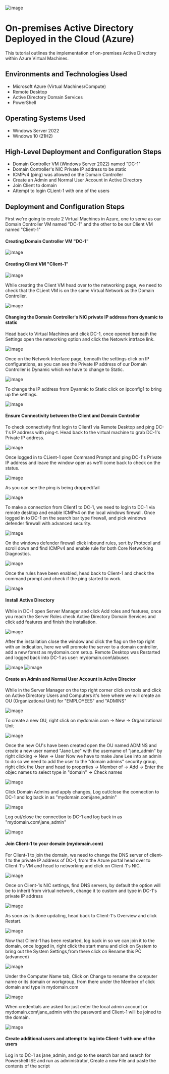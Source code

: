 ![image](https://github.com/marvrodriguez/configure-active-directory/assets/141983161/cb547ff3-073e-4a5a-978c-23c2cf5ec39e)


<h1>On-premises Active Directory Deployed in the Cloud (Azure)</h1>
This tutorial outlines the implementation of on-premises Active Directory within Azure Virtual Machines.<br />


<h2>Environments and Technologies Used</h2>

- Microsoft Azure (Virtual Machines/Compute)
- Remote Desktop
- Active Directory Domain Services
- PowerShell

<h2>Operating Systems Used </h2>

- Windows Server 2022
- Windows 10 (21H2)

<h2>High-Level Deployment and Configuration Steps</h2>

- Domain Controller VM (Windows Server 2022) named "DC-1"
- Domain Controller's NIC Private IP address to be static
- ICMPv4 (ping) was allowed on the Domain Controller
- Create an Admin and Normal User Account in Active Directory
- Join Client to domain
- Attempt to login CLient-1 with one of the users

<h2>Deployment and Configuration Steps</h2>


First we're going to create 2 Virtual Machines in Azure, one to serve as our Domain Controller VM named "DC-1" and the other to be our Client VM named "Client-1"

#### Creating Domain Controller VM "DC-1"

![image](https://github.com/marvrodriguez/configure-active-directory/assets/141983161/fd49432d-30dc-4794-9333-ee3ed1881444)

#### Creating Client VM "Client-1"

![image](https://github.com/marvrodriguez/configure-active-directory/assets/141983161/27689a82-e69c-4c35-863f-1b84935a8a75)

While creating the Client VM head over to the networking page, we need to check that the CLient VM is on the same Virtual Network as the Domain Controller.

![image](https://github.com/marvrodriguez/configure-active-directory/assets/141983161/8dc2ea62-18fe-47b8-a5c2-8395722238fb)

#### Changing the Domain Controller's NIC private IP address from dynamic to static
Head back to Virtual Machines and click DC-1, once opened beneath the Settings open the networking option and click the Netowrk intrface link.

![image](https://github.com/marvrodriguez/configure-active-directory/assets/141983161/629c2222-1052-4950-b88a-40b6e23c2c88)

Once on the Network Interface page, beneath the settings click on IP configurations, as you can see the Private IP address of our Domain Controller is Dynamic which we have to change to Static.

![image](https://github.com/marvrodriguez/configure-active-directory/assets/141983161/157ef63c-54df-4f7f-87b0-9fcfa3f936e2)

To change the IP address from Dyanmic to Static click on ipconfig1 to bring up the settings.

![image](https://github.com/marvrodriguez/configure-active-directory/assets/141983161/23c07ee4-c4b7-4e56-859e-f1245d22d484)


#### Ensure Connectivity between the Client and Domain Controller
To check connectivity first login to Client1 via Remote Desktop and ping DC-1's IP address with ping-t. Head back to the virtual machine to grab DC-1's Private IP address.

![image](https://github.com/marvrodriguez/configure-active-directory/assets/141983161/00268de0-ab6e-4077-8411-67962b3bc80c)


Once logged in to CLient-1 open Command Prompt and ping DC-1's Private IP address and leave the window open as we'll come back to check on the status.

![image](https://github.com/marvrodriguez/configure-active-directory/assets/141983161/56687de1-ea20-4872-bd02-d630ae491e89)

As you can see the ping is being dropped/fail

![image](https://github.com/marvrodriguez/configure-active-directory/assets/141983161/13879c6d-f958-490f-871a-ad874024b795)

To make a connection from Client1 to DC-1, we need to login to DC-1 via remote desktop and enable ICMPv4 on the local windows firewall.
Once logged in to DC-1 on the search bar type firewall, and pick windows defender firewall with advanced security.

![image](https://github.com/marvrodriguez/configure-active-directory/assets/141983161/ae1ecaa4-5ab1-41d6-b33d-97b20f23af7e)

On the windows defender firewall click inbound rules, sort by Protocol and scroll down and find ICMPv4 and enable rule for both Core Networking Diagnostics.

![image](https://github.com/marvrodriguez/configure-active-directory/assets/141983161/b817f86e-a971-4305-8c63-b3b8d94f9efc)

Once the rules have been enabled, head back to Client-1 and check the command prompt and check if the ping started to work.

![image](https://github.com/marvrodriguez/configure-active-directory/assets/141983161/65bc128a-0c65-4d83-94eb-58f5a5baf0c8)

#### Install Active Directory
While in DC-1 open Server Manager and click Add roles and features, once you reach the Server Roles check Active Directory Domain Services and click add features and finish the installation.

![image](https://github.com/marvrodriguez/configure-active-directory/assets/141983161/5153c949-6ffb-40d7-abf3-c91aff048ceb)

After the installation close the window and click the flag on the top right with an indication, here we will promote the server to a domain controller, add a new forest as mydomain.com setup. Remote Desktop was Restarted and logged back into DC-1 as user: mydomain.com\labuser.

![image](https://github.com/marvrodriguez/configure-active-directory/assets/141983161/cdd12d92-13f7-4e6e-aa1b-55be71e6dc79) ![image](https://github.com/marvrodriguez/configure-active-directory/assets/141983161/30c559fd-b117-4bd2-be3a-eb5d85a4e914)

#### Create an Admin and Normal User Account in Active Director
While in the Server Manager on the top right corner click on tools and click on Active Directory Users and Computers it's here where we will create an OU (Organizational Unit) for "EMPLOYEES" and "ADMINS"

![image](https://github.com/marvrodriguez/configure-active-directory/assets/141983161/8dfb267a-5e76-4346-a10a-6da28bf1080c)

To create a new OU, right click on mydomain.com -> New -> Organizational Unit

![image](https://github.com/marvrodriguez/configure-active-directory/assets/141983161/1217bd8c-93bd-43e3-867e-33128ac81f59)

Once the new OU's have been created open the OU named ADMINS and create a new user named "Jane Lee" with the username of "jane_admin" by right clicking -> New -> User
Now we have to make Jane Lee into an admin to do so we need to add the user to the "domain admins" security group, right click the User and head to properties -> Member of -> Add -> Enter the objec names to select type in "domain" -> Check names

![image](https://github.com/marvrodriguez/configure-active-directory/assets/141983161/656d3575-08e6-469b-a7df-4848459e039e)

Click Domain Admins and apply changes, Log out/close the connection to DC-1 and log back in as "mydomain.com\jane_admin"

![image](https://github.com/marvrodriguez/configure-active-directory/assets/141983161/2341bc9a-877f-4d26-97f6-b0a3246304c2)

Log out/close the connection to DC-1 and log back in as "mydomain.com\jane_admin"

![image](https://github.com/marvrodriguez/configure-active-directory/assets/141983161/89def9af-b49b-4a86-a72d-4ad3c4de48c8)

#### Join Client-1 to your domain (mydomain.com)
For Client-1 to join the domain, we need to change the DNS server of client-1 to the private IP address of DC-1, from the Azure portal head over to Client-1's VM and head to networking and click on Client-1's NIC.

![image](https://github.com/marvrodriguez/configure-active-directory/assets/141983161/910da2a3-f3b4-4cf6-817a-021b9e5ad99c)

Once on Client-1s NIC settings, find DNS servers, by default the option will be to inherit from virtual network, change it to custom and type in DC-1's private IP address

![image](https://github.com/marvrodriguez/configure-active-directory/assets/141983161/c1931b14-d383-47a5-bc72-907653e1e780)

As soon as its done updating, head back to Client-1's Overview and click Restart.

![image](https://github.com/marvrodriguez/configure-active-directory/assets/141983161/8784e67d-2adc-46ca-86a5-0e98e2d83cc3)

Now that Client-1 has been restarted, log back in so we can join it to the domain, once logged in, right click the start menu and click on System to bring out the System Settings,from there click on Rename this PC (advanced)

![image](https://github.com/marvrodriguez/configure-active-directory/assets/141983161/518fbad3-2e38-4e63-be8e-b8cd471a03cd)

Under the Computer Name tab, Click on Change to rename the computer name or its domain or workgroup, from there under the Member of click domain and type in mydomain.com 

![image](https://github.com/marvrodriguez/configure-active-directory/assets/141983161/c2a6a65b-3979-4be6-b1ac-514cce053b42)

When credentials are asked for just enter the local admin account or mydomain.com\jane_admin with the password and Client-1 will be joined to the domain.

![image](https://github.com/marvrodriguez/configure-active-directory/assets/141983161/a992b2f7-d89e-4973-9c46-9d975cd68b16)

#### Create additional users and attempt to log into Client-1 with one of the users
Log in to DC-1 as jane_admin, and go to the search bar and search for Powershell ISE and run as administrator, Create a new File and paste the contents of the script




